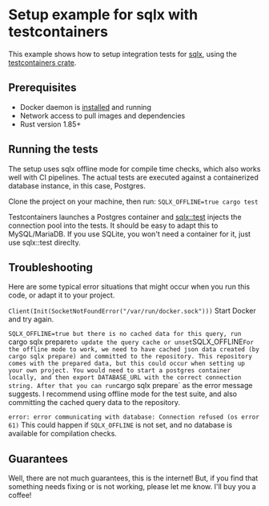 # Setup example for sqlx with testcontainers

This example shows how to setup integration tests for [sqlx](https://docs.rs/sqlx/latest/sqlx/), using the [testcontainers crate](https://docs.rs/testcontainers/latest/testcontainers/).

## Prerequisites

- Docker daemon is [installed](https://docs.docker.com/get-started/get-docker/) and running
- Network access to pull images and dependencies
- Rust version 1.85+

## Running the tests

The setup uses sqlx offline mode for compile time checks, which also works well with CI pipelines.
The actual tests are executed against a containerized database instance, in this case, Postgres.

Clone the project on your machine, then run:
`SQLX_OFFLINE=true cargo test`

Testcontainers launches a Postgres container and [sqlx::test](https://docs.rs/sqlx/latest/sqlx/attr.test.html) injects the connection pool into the tests. It should be easy to adapt this to MySQL/MariaDB. If you use SQLite, you won't need a container for it, just use sqlx::test direclty.

## Troubleshooting

Here are some typical error situations that might occur when you run this code, or adapt it to your project.

`Client(Init(SocketNotFoundError("/var/run/docker.sock")))`
Start Docker and try again.

`SQLX_OFFLINE=true but there is no cached data for this query, run `cargo sqlx prepare` to update the query cache or unset `SQLX_OFFLINE`
For the offline mode to work, we need to have cached json data created (by cargo sqlx prepare) and committed to the repository. This repository comes with the prepared data, but this could occur when setting up your own project. You would need to start a postgres container locally, and then export DATABASE_URL with the correct connection string. After that you can run `cargo sqlx prepare` as the error message suggests. I recommend using offline mode for the test suite, and also committing the cached query data to the repository.

`error: error communicating with database: Connection refused (os error 61)`
This could happen if `SQLX_OFFLINE` is not set, and no database is available for compilation checks.

## Guarantees

Well, there are not much guarantees, this is the internet! But, if you find that something needs fixing or is not working, please let me know. I'll buy you a coffee!
